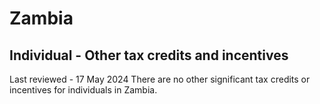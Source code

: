 # Zambia
## Individual - Other tax credits and incentives
Last reviewed - 17 May 2024
There are no other significant tax credits or incentives for individuals in Zambia.
